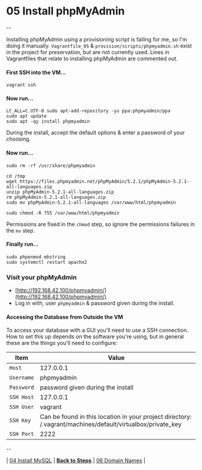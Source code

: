 # 05 Install phpMyAdmin

--

Installing phpMyAdmin using a provisioning script is failing for me, so I'm doing it manually. `Vagrantfile_05` & `provision/scripts/phpmyadmin.sh` exist in the project for preservation, but are not currently used. Lines in Vagrantfiles that relate to installing phpMyAdmin are commented out.

#### First SSH into the VM…

```
vagrant ssh
```

#### Now run…

```
LC_ALL=C.UTF-8 sudo apt-add-repository -yu ppa:phpmyadmin/ppa
sudo apt update
sudo apt -qy install phpmyadmin
```

During the install, accept the default options & enter a password of your choosing.

#### Now run…

```
sudo rm -rf /usr/share/phpmyadmin

cd /tmp
wget https://files.phpmyadmin.net/phpMyAdmin/5.2.1/phpMyAdmin-5.2.1-all-languages.zip
unzip phpMyAdmin-5.2.1-all-languages.zip
rm phpMyAdmin-5.2.1-all-languages.zip
sudo mv phpMyAdmin-5.2.1-all-languages /var/www/html/phpmyadmin

sudo chmod -R 755 /var/www/html/phpmyadmin
```

Permissions are fixed in the `chmod` step, so ignore the permissions failures in the `mv` step.

#### Finally run…

```
sudo phpenmod mbstring
sudo systemctl restart apache2
```

### Visit your phpMyAdmin

* [http://192.168.42.100/phpmyadmin/](http://192.168.42.100/phpmyadmin/)
* Log in with, user `phpmyadmin` & password given during the install.

#### Accessing the Database from Outside the VM

To access your database with a GUI you'll need to use a SSH connection. How to set this up depends on the software you're using, but in general these are the things you'll need to configure:

Item | Value
---- | -----
`Host` | 127.0.0.1
`Username` | phpmyadmin
`Password` | password given during the install
`SSH Host` | 127.0.0.1
`SSH User` | vagrant
`SSH Key`  | Can be found in this location in your project directory: /.vagrant/machines/default/virtualbox/private_key
`SSH Port` | 2222

--

<!-- 03 Install PHP 8.2 -->
| [04 Install MySQL](./04_Install_MySQL.md)
| [**Back to Steps**](../README.md)
| [06 Domain Names](./06_Domain_Names.md)
|
